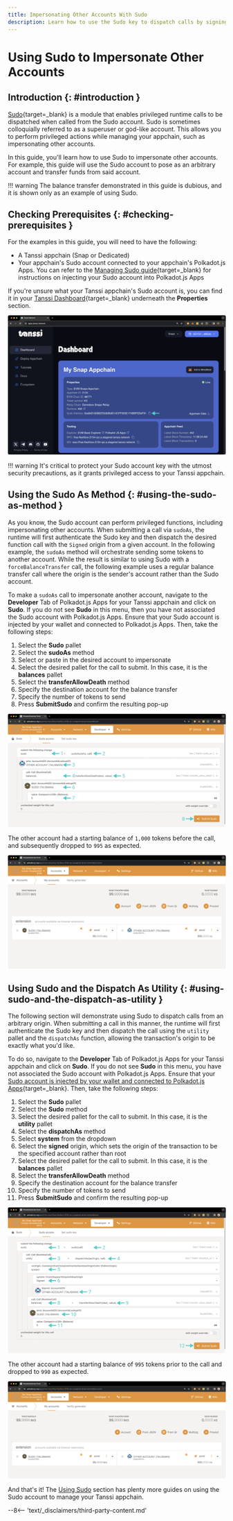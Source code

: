 ```yaml
---
title: Impersonating Other Accounts With Sudo 
description: Learn how to use the Sudo key to dispatch calls by signing a transaction as if it came from a different account.
---
```


# Using Sudo to Impersonate Other Accounts

## Introduction {: #introduction }

[Sudo](https://paritytech.github.io/polkadot-sdk/master/pallet_sudo/index.html){target=\_blank} is a module that enables privileged runtime calls to be dispatched when called from the Sudo account. Sudo is sometimes colloquially referred to as a superuser or god-like account. This allows you to perform privileged actions while managing your appchain, such as impersonating other accounts. 

In this guide, you'll learn how to use Sudo to impersonate other accounts. For example, this guide will use the Sudo account to pose as an arbitrary account and transfer funds from said account.

!!! warning
    The balance transfer demonstrated in this guide is dubious, and it is shown only as an example of using Sudo. 

## Checking Prerequisites {: #checking-prerequisites }

For the examples in this guide, you will need to have the following:

 - A Tanssi appchain (Snap or Dedicated)
 - Your appchain's Sudo account connected to your appchain's Polkadot.js Apps. You can refer to the [Managing Sudo guide](/builders/manage/sudo/sudo/#configuring-polkadotjs-apps){target=\_blank} for instructions on injecting your Sudo account into Polkadot.js Apps

If you're unsure what your Tanssi appchain's Sudo account is, you can find it in your [Tanssi Dashboard](https://apps.tanssi.network/){target=\_blank} underneath the **Properties** section.

![Locating your Sudo address on apps.tanssi.network](/images/builders/manage/sudo/impersonate/impersonate-1.webp)

!!! warning
    It's critical to protect your Sudo account key with the utmost security precautions, as it grants privileged access to your Tanssi appchain.

## Using the Sudo As Method {: #using-the-sudo-as-method }

As you know, the Sudo account can perform privileged functions, including impersonating other accounts. When submitting a call via `sudoAs`, the runtime will first authenticate the Sudo key and then dispatch the desired function call with the `Signed` origin from a given account. In the following example, the `sudoAs` method will orchestrate sending some tokens to another account. While the result is similar to using Sudo with a `forceBalanceTransfer` call, the following example uses a regular balance transfer call where the origin is the sender's account rather than the Sudo account. 

To make a `sudoAs` call to impersonate another account, navigate to the **Developer** Tab of Polkadot.js Apps for your Tanssi appchain and click on **Sudo**. If you do not see **Sudo** in this menu, then you have not associated the Sudo account with Polkadot.js Apps. Ensure that your Sudo account is injected by your wallet and connected to Polkadot.js Apps. Then, take the following steps:

1. Select the **Sudo** pallet
2. Select the **sudoAs** method
3. Select or paste in the desired account to impersonate
4. Select the desired pallet for the call to submit. In this case, it is the **balances** pallet
5. Select the **transferAllowDeath** method 
6. Specify the destination account for the balance transfer
7. Specify the number of tokens to send
8. Press **SubmitSudo** and confirm the resulting pop-up

![Make a Sudo as call](/images/builders/manage/sudo/impersonate/impersonate-2.webp)

The other account had a starting balance of `1,000` tokens before the call, and subsequently dropped to `995` as expected. 

![Check balances on Polkadot.js Apps](/images/builders/manage/sudo/impersonate/impersonate-3.webp)

## Using Sudo and the Dispatch As Utility {: #using-sudo-and-the-dispatch-as-utility }

The following section will demonstrate using Sudo to dispatch calls from an arbitrary origin. When submitting a call in this manner, the runtime will first authenticate the Sudo key and then dispatch the call using the `utility` pallet and the `dispatchAs` function, allowing the transaction's origin to be exactly what you'd like.  

To do so, navigate to the **Developer** Tab of Polkadot.js Apps for your Tanssi appchain and click on **Sudo**. If you do not see **Sudo** in this menu, you have not associated the Sudo account with Polkadot.js Apps. Ensure that your [Sudo account is injected by your wallet and connected to Polkadot.js Apps](/builders/manage/sudo/sudo/#configuring-polkadotjs-apps){target=\_blank}. Then, take the following steps:

1. Select the **Sudo** pallet
2. Select the **Sudo** method
4. Select the desired pallet for the call to submit. In this case, it is the **utility** pallet
5. Select the **dispatchAs** method 
6. Select **system** from the dropdown
7. Select the **signed** origin, which sets the origin of the transaction to be the specified account rather than root
8. Select the desired pallet for the call to submit. In this case, it is the **balances** pallet
9. Select the **transferAllowDeath** method 
10. Specify the destination account for the balance transfer
11. Specify the number of tokens to send
12. Press **SubmitSudo** and confirm the resulting pop-up

![Use Sudo Dispatch As on Polkadot.js Apps](/images/builders/manage/sudo/impersonate/impersonate-4.webp)

The other account had a starting balance of `995` tokens prior to the call and dropped to `990` as expected. 

![Check balances on Polkadot.js Apps](/images/builders/manage/sudo/impersonate/impersonate-5.webp)

And that's it! The [Using Sudo](/builders/manage/sudo/) section has plenty more guides on using the Sudo account to manage your Tanssi appchain.

--8<-- 'text/_disclaimers/third-party-content.md'
